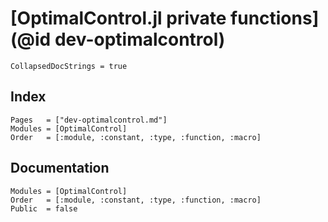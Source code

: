 # [OptimalControl.jl private functions](@id dev-optimalcontrol)

```@meta
CollapsedDocStrings = true
```

## Index

```@index
Pages   = ["dev-optimalcontrol.md"]
Modules = [OptimalControl]
Order   = [:module, :constant, :type, :function, :macro]
```

## Documentation

```@autodocs
Modules = [OptimalControl]
Order   = [:module, :constant, :type, :function, :macro]
Public  = false
```
